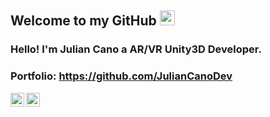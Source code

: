## Welcome to my GitHub <img src="https://github.com/TheDudeThatCode/TheDudeThatCode/blob/master/Assets/Earth.gif" width="24px">

### Hello! I'm Julian Cano a AR/VR Unity3D Developer.

### Portfolio: https://github.com/JulianCanoDev

<a href="https://twitter.com/JulianCanoDev">
  <img align="left" alt="Julian Cano VR | Twitter" width="22px" src="https://cdn.jsdelivr.net/npm/simple-icons@v3/icons/twitter.svg" />
</a>
<a href="https://www.linkedin.com/in/juliancanodev/">
  <img align="left" alt="Julian Cano VR" width="22px" src="https://cdn.jsdelivr.net/npm/simple-icons@v3/icons/linkedin.svg" />
</a>

<br />
<br />